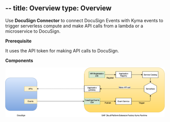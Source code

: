 --
title: Overview
type: Overview
---

Use **DocuSign Connector** to connect DocuSign Events with Kyma events to trigger serverless compute and make API calls from a lambda or a microservice to DocuSign.

**Prerequisite**

It uses the API token for making API calls to DocuSign.

**Components**

![architecture](./assets/docusign-connector.png)